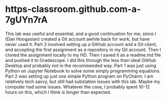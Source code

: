 # https-classroom.github.com-a-7gUYn7rA
This lab was useful and essential, and a good continuation for me, since I (Dan Hoogasian) created a Git account awhile back for work, but have never used it.
Part 3 involved setting up a GitHub account and a Git client, and accepting the first assignment as a repository in my Git account. Then I cloned the assignment locally to my HD. Then I saved it as a readme.md file and pushed it to Gradescope. I did this through the less than ideal GitHub Desktop and probably not in the recommended way.
Part 1 was just using Python on Jupyter Notebook to solve some simply programming equations.
Part 2 was setting up just one simple Python program on PyCharm.
I am relatively tech savvy, but still had substation issues with this lab. Maybe my computer had some issues. Whatever the case, I probably spent 10-12 hours on this, which I think is longer than expected.
